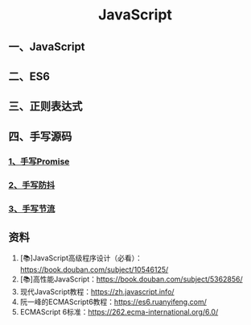 # <center>JavaScript</center>
## 一、JavaScript
## 二、ES6
## 三、正则表达式
## 四、手写源码
### [1、手写Promise](./Promise.md)
### [2、手写防抖](./防抖.md)
### [3、手写节流](./节流.md)

## 资料
1. [📚]JavaScript高级程序设计（必看）：https://book.douban.com/subject/10546125/
2. [📚]高性能JavaScript：https://book.douban.com/subject/5362856/
3. 现代JavaScript教程：https://zh.javascript.info/
4. 阮一峰的ECMAScript6教程：https://es6.ruanyifeng.com/
5. ECMAScript 6标准：https://262.ecma-international.org/6.0/
